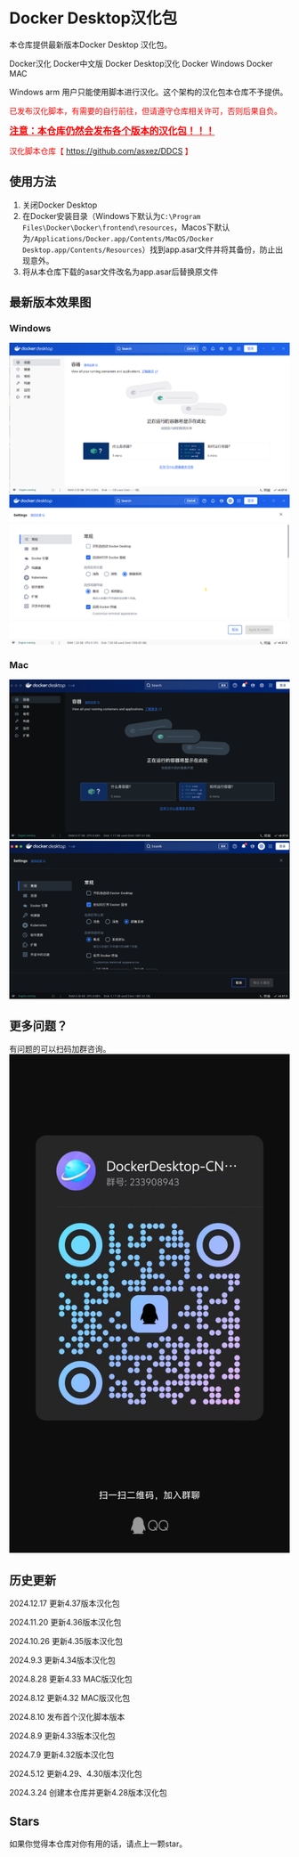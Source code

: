 # Docker Desktop汉化包
本仓库提供最新版本Docker Desktop 汉化包。

Docker汉化  Docker中文版  Docker Desktop汉化 Docker Windows Docker MAC

Windows arm 用户只能使用脚本进行汉化。这个架构的汉化包本仓库不予提供。
<br>

<font color=red>已发布汉化脚本，有需要的自行前往，但请遵守仓库相关许可，否则后果自负。</font>

<font color=red><big><u>**注意：本仓库仍然会发布各个版本的汉化包！！！**</u></big></font>

<font color=red>汉化脚本仓库【 https://github.com/asxez/DDCS 】</font>

## 使用方法
1. 关闭Docker Desktop
2. 在Docker安装目录（Windows下默认为`C:\Program Files\Docker\Docker\frontend\resources`，Macos下默认为`/Applications/Docker.app/Contents/MacOS/Docker Desktop.app/Contents/Resources`）找到app.asar文件并将其备份，防止出现意外。
3. 将从本仓库下载的asar文件改名为app.asar后替换原文件

## 最新版本效果图
### Windows
![](images/4.37/1.1.png)
![](images/4.37/1.2.png)

### Mac
![](images/4.37/1.png)
![](images/4.37/2.png)

## 更多问题？
有问题的可以扫码加群咨询。
![](images/1.jpg)

## 历史更新
2024.12.17 更新4.37版本汉化包

2024.11.20 更新4.36版本汉化包

2024.10.26 更新4.35版本汉化包

2024.9.3 更新4.34版本汉化包

2024.8.28 更新4.33 MAC版汉化包

2024.8.12 更新4.32 MAC版汉化包

2024.8.10 发布首个汉化脚本版本

2024.8.9 更新4.33版本汉化包

2024.7.9 更新4.32版本汉化包

2024.5.12 更新4.29、4.30版本汉化包

2024.3.24 创建本仓库并更新4.28版本汉化包

## Stars
如果你觉得本仓库对你有用的话，请点上一颗star。
